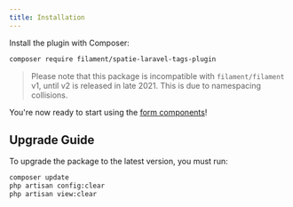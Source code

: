 ```yaml
---
title: Installation
---
```


Install the plugin with Composer:

```bash
composer require filament/spatie-laravel-tags-plugin
```

> Please note that this package is incompatible with `filament/filament` v1, until v2 is released in late 2021. This is due to namespacing collisions.

You're now ready to start using the [form components](form-components)!

## Upgrade Guide

To upgrade the package to the latest version, you must run:

```bash
composer update
php artisan config:clear
php artisan view:clear
```

